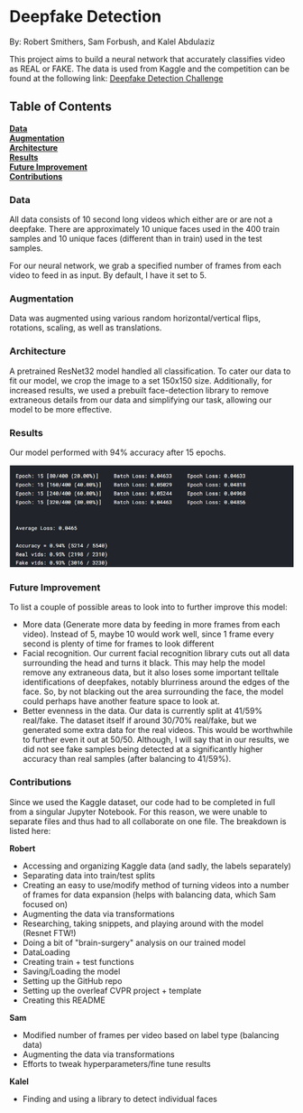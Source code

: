 # Deepfake Detection
By: Robert Smithers, Sam Forbush, and Kalel Abdulaziz

This project aims to build a neural network that accurately classifies video as REAL or FAKE. The data is used from Kaggle and the competition can be found at the following link: [Deepfake Detection Challenge](https://www.kaggle.com/c/deepfake-detection-challenge)

## Table of Contents
**[Data](#data)** <br>
**[Augmentation](#augmentation)** <br>
**[Architecture](#architecture)** <br>
**[Results](#results)** <br>
**[Future Improvement](#future-improvement)** <br>
**[Contributions](#contributions)** <br>


### Data
All data consists of 10 second long videos which either are or are not a deepfake. There are approximately 10 unique faces used in the 400 train samples and 10 unique faces (different than in train) used in the test samples.

For our neural network, we grab a specified number of frames from each video to feed in as input. By default, I have it set to 5.

### Augmentation
Data was augmented using various random horizontal/vertical flips, rotations, scaling, as well as translations.

### Architecture
 A pretrained ResNet32 model handled all classification. To cater our data to fit our model, we crop the image to a set 150x150 size. Additionally, for increased results, we used a prebuilt face-detection library to remove extraneous details from our data and simplifying our task, allowing our model to be more effective.

### Results
Our model performed with 94% accuracy after 15 epochs.

![Results Image](images/BestModel_Results.png "Results")

### Future Improvement
To list a couple of possible areas to look into to further improve this model:
- More data (Generate more data by feeding in more frames from each video). Instead of 5, maybe 10 would work well, since 1 frame every second is plenty of time for frames to look different
- Facial recognition. Our current facial recognition library cuts out all data surrounding the head and turns it black. This may help the model remove any extraneous data, but it also loses some important telltale identifications of deepfakes, notably blurriness around the edges of the face. So, by not blacking out the area surrounding the face, the model could perhaps have another feature space to look at.
- Better evenness in the data. Our data is currently split at 41/59% real/fake. The dataset itself if around 30/70% real/fake, but we generated some extra data for the real videos. This would be worthwhile to further even it out at 50/50. Although, I will say that in our results, we did not see fake samples being detected at a significantly higher accuracy than real samples (after balancing to 41/59%).

### Contributions

Since we used the Kaggle dataset, our code had to be completed in full from a singular Jupyter Notebook. For this reason, we were unable to separate files and thus had to all collaborate on one file. The breakdown is listed here:

**Robert**
- Accessing and organizing Kaggle data (and sadly, the labels separately)
- Separating data into train/test splits
- Creating an easy to use/modify method of turning videos into a number of frames for data expansion (helps with balancing data, which Sam focused on) 
- Augmenting the data via transformations
- Researching, taking snippets, and playing around with the model (Resnet FTW!)
- Doing a bit of "brain-surgery" analysis on our trained model
- DataLoading
- Creating train + test functions
- Saving/Loading the model
- Setting up the GitHub repo
- Setting up the overleaf CVPR project + template
- Creating this README

**Sam**
- Modified number of frames per video based on label type (balancing data)
- Augmenting the data via transformations
- Efforts to tweak hyperparameters/fine tune results

**Kalel**
- Finding and using a library to detect individual faces